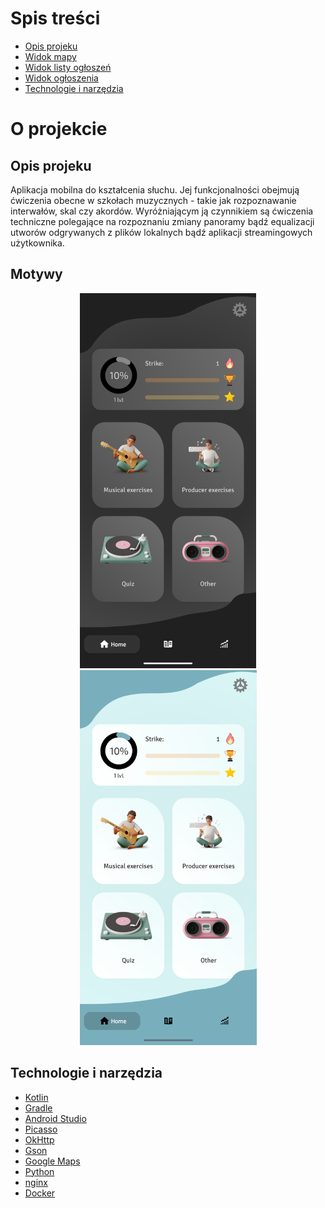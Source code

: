 # Spis treści
* [Opis projeku](#opis-projeku)
* [Widok mapy](#widok-mapy)
* [Widok listy ogłoszeń](#widok-listy-ogłoszeń)
* [Widok ogłoszenia](#widok-ogłoszenia)
* [Technologie i narzędzia](#technologie-i-narzędzia)

# O projekcie

## Opis projeku
Aplikacja mobilna do kształcenia słuchu. Jej funkcjonalności obejmują ćwiczenia obecne w szkołach muzycznych - takie jak rozpoznawanie interwałów, skal czy akordów. Wyróżniającym ją czynnikiem są ćwiczenia techniczne polegające na rozpoznaniu zmiany panoramy bądź equalizacji utworów odgrywanych z plików lokalnych bądź aplikacji streamingowych użytkownika.

## Motywy

<p align="center">
  <img src="https://github.com/jarekkopaczewski/NuToneAbout/blob/b0fcc66550fafb63e91f32fb9342deff5c65692a/images/nutone%20(25).png" height="600" />
  <img src="https://github.com/jarekkopaczewski/NuToneAbout/blob/b0fcc66550fafb63e91f32fb9342deff5c65692a/images/nutone%20(20).png" height="600" />
</p>

## Technologie i narzędzia

* [Kotlin](https://kotlinlang.org/)
* [Gradle](https://gradle.org/)
* [Android Studio](https://developer.android.com/studio)
* [Picasso](https://github.com/square/picasso)
* [OkHttp](https://square.github.io/okhttp/)
* [Gson](https://github.com/google/gson)
* [Google Maps](https://github.com/googlemaps/android-maps-utils)
* [Python](https://www.python.org/)
* [nginx](https://www.nginx.com/)
* [Docker](https://www.docker.com/)
